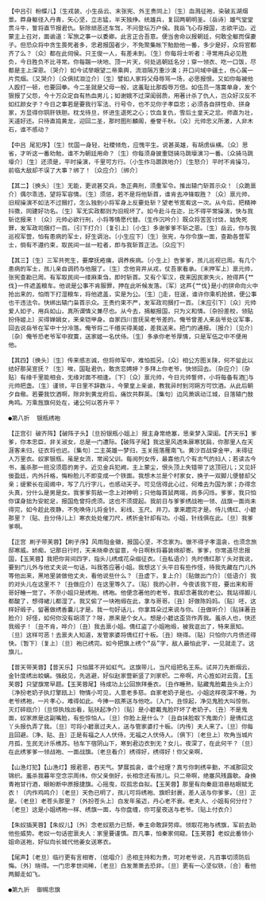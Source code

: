 <!-- { "loadSidebar": true } -->
    【中吕引 粉蝶儿】〔生戎装、小生岳云、末张宪、外王贵同上〕〔生〕血溅征袍，染破五湖烟景。莽身躯径入丹青，矢心坚，立志猛，半天独挣。统雄兵，复回两朝明圣。〔岳诗〕雄气堂堂贯斗牛，誓将直节报君仇。斩除顽恶还车驾，不问登坛万户侯。我岳飞心存报国，志欲平边。近蒙主上召对，面谕道：军旅之事一以委卿。此言正合吾意。便当舍命以报朝廷，何敢全躯而保妻子。但恐众将中贪生畏死者多，忠君报国者少，不免聚集帐下勉励他一番，多少是好，众将官都齐了么？〔众〕都在此伺侯。只王俊一人，有差未到。〔生〕你每将士听者：寻常用兵必见胜负，今日胜负不比寻常。你每踹一块地、顶一片天，何处逃朝廷名分；穿一领衣、吃一口饭，尽都是主上深恩。〔哭介〕如今试举眼望二帝乘舆，流泪隔万重沙漠；开口问域中疆土，伤心属一片荒烟。〔又哭介〕〔众俱拭泪泣介〕〔生〕譬如人家将父母辱骂一场，必思报恨。又如你每被他人殴打一顿，也要回拳。今二圣就是父母一般，这羞耻比那殴辱万倍。如伍员一落寞单身，发个狠报了父怨，今十万众定自有热血男儿；如谢娥不过深闺弱质，用著计杀了仇人，岂众好汉反不如红颜女子？今日之事若是要我行军法、行号令，也不见你子孝臣忠；必须各自拼性命、拼身家，方显得你铜肝铁胆。枕戈待旦，怀进生退死之心；饮血复仇，雪后土皇天之忿。师直为壮，天道好还。只待直捣黄龙，迎回二圣，那时图形麟阁，垂誉千秋。〔众〕元帅忠义所激，人非木石，谁不感动？

    【中吕 尾犯序】〔生〕忧国一身轻，社稷倾危，应愧平生。说甚英雄，有胡虏纵横。〔众〕思省，才听这一番劝勉，谁不为朝廷用命？〔生〕你每须身披重铠骑马跳壕演习一番。〔众骑马跳壕介〕〔生〕还须是，平时操演，千里可方行。〔小生作马踬跌地介〕〔生怒介〕平时不肯操习，前临大敌却不误了大事？绑了！〔众应介〕〔绑介〕

    【其二】〔换头〕〔生〕无能，更说甚交兵，急正典刑，须重军令。推出辕门斩首示众！〔众跪禀介〕偶尔乖违，望将军容情。〔生〕须惩，若不是将他斩首，谁肯去冲锋取胜？〔众〕禀元帅，旧规操演不如法不过捆打，怎么独到小将军身上反要处斩？望老爷宽宥这一次。从今后，把精神抖擞，同建好功名。〔生〕军无实政都则为旧规坏了。如今赴斗在迩，比不得平常操演，快与我斩讫报来！〔众〕元帅必欲行刑，小将等情愿代替。〔生作沉吟介〕既众将苦苦讨饶，姑免死罪，发军政司捆打一百。〔引下打介〕〔复引上〕〔小生〕多谢爹爹不斩之恩。〔生〕岳云，你与我巡视军营，怕有患病的军士，好生调治。〔小生应下〕〔生〕张宪，与你令旗一面，查勘各营军士，倘有不遵约束，取民间一丝一粒者，即与我斩首正法。〔众应下〕

    【其三】〔生〕三军共死生，要摩抚疮痍，调养疾病。〔小生上〕告爹爹，孩儿巡视已周。有几个患病的军士，孩儿亲自调药与他服了。〔生〕念他背井从戎，仗吾家看承。〔末押军上〕禀元帅，张宪查勘已周。有军取民间一缕麻束刍，即时斩首。又有个军汉，夜来因民家失火，抢得芦{艹伐}一件遮盖粮车。他说是公事不肯服罪，押在此听候发落。〔军〕这芦{艹伐}是小的拼命向火中抢出来的，怕雨下打湿粮车，将他遮盖，实是为公。〔生〕走，狂逞，谁许你乘机抢掳，便公事也干违法令。快绑出辕门枭首示众。王贵约束不严，发军政司捆打一百。〔末应引下〕〔众〕元帅爱人如子，用兵如山，真所谓情义兼尽也。从今去，捐躯报国，只为义和情。〔杂扮差校，领贴扮侍姬上〕买得婵娟女，来亲铠甲身。自家四川宣抚吴老爷差的。俺爷曾差人来岳爷处议军事，回去说岳爷在军中十分冷落。俺爷将二千缗买得美姬，差我送来。把门的通报。〔报介〕〔见介〕〔杂〕俺爷恐老爷军中寂寞，送家姬一名伏侍。〔生〕多承你老爷厚情，只是军伍之中不便用他。

    【其四】〔换头〕〔生〕传来感志诚，但将帅军中，难怕孤另。〔众〕相公方图关陕，何不留此以结好那吴宣抚？〔生〕唉，国耻君仇，敢贪恋娉婷？多拜上你老爷，快领回去。〔杂应介〕〔杂贴〕有缘千里能相会，无缘对面不相逢。〔下〕〔众〕禀元帅，今日元帅誓师，小将每备有酒与元帅把盏。〔生〕谨领，平日里不辞数斗，今蒙皇上亲谕，教我异时到河朔方可饮酒。从此后朝夕自儆。若要我饮酒啊，除非到黄龙府后，痛饮共群英。〔集句〕边风萧飒动江城，日落辕门鼓角鸣。万乘旌旗何处在，诸公何以答升平？

    ●第八折  银瓶绣袍

    【正宫引 破齐阵】【破阵子头】〔旦扮银瓶小姐上〕报主身常绝塞，思亲梦入深闺。【齐天乐】爹爹，你本忠臣，非关淑女，总是一门遭际。【破阵子尾】我这里风透朱扉寒犹扃，你那里人在天涯客未归，征衣将也迟。〔集句〕二主英雄一梦归，玉关摇落雁南飞。黄沙百战穿金甲，未得征人万里衣。奴家银瓶，虽是女流，常闻父训。每阅列女传，最喜他几个有志气的妇人；若读古今书，羞杀那一班没须眉的男子。近见金兵犯阙，主上蒙尘，恨头顶上失错带了这顶冠儿；又见奸佞盈廷，内外扦格，悔粉脸儿不即变成一个铁面。我想木兰是个村家女，换子一双脚儿便替却父亲；缇萦长在闺阃中，写了几行字儿，也感动天子。可见信得此心过，何难去为国为家；办得念头真，分什么是男是女。我爹爹剪敌一念上对神明；只他每首鼠两端，尚多闪烁。爹爹，我只怕你谋身拙为安蛇足，报国危曾捋虎须。这也不须提起。我前日与爹爹绣战袍一领、战旗一面尚未得完，如今趁此夜静，不免唤侍儿将金针、彩线、玉尺、并刀，拿来趱完才是。侍儿倩红、小碧那里？〔贴、丑分侍儿上〕寒衣处处催刀尺，绣折金针却有功。小姐，针线俱在此。〔旦〕我爹爹啊。

    【正宫 刷子带芙蓉】【刷子序】风雨阻金徽，报国心坚，不念家为。做不得子孝温衾，也须念旅邸寒威。娇痴，记那日行时，天未晓牵衣留意，今日啊秋将暮装绵却寄。爹爹，你常道尽忠报国，【玉芙蓉】我把你背间四字，指头儿绣成花朵缀征衣。〔丑私语介〕先时倩红那丫头对我说，要到门儿外与他丈夫说一句话，叫我答应著小姐。我想这丫头平日有些作怪，待我先藏在门儿外等他出来，黑地里装做他丈夫，看他说些什么？〔丑虚下，复上介〕〔贴做出门介〕〔低语介〕我的对头儿在这里不？〔丑做应介〕在这里等久了。〔贴〕我的心肝，今夜该我下班，要出来和哥哥好睡一觉了。不奈小姐只是绣袍、绣袍。他便念著他的老爷，我却念著我的老公。我站得脚儿都酸了，想得裙儿都湿了。我又偷了一块袍缎在此，拿与哥哥。〔丑〕好做陈妈妈。〔贴〕呸，这样好缎子，留著做绣香囊儿才是。我一句好话儿，你拿耳朵过来说与你。〔丑做听介〕〔贴抹著丑脸介〕好怪，如何你没有胡须了？呀，原来是个女人。想是小碧这歪货作弄我。羞杀人也，快还我缎子！〔丑不肯，哗介〕〔丑〕我去禀小姐。倩红盗了小姐袍缎，被我诓出了，特来禀知。〔旦〕这样可恶！去禀夫人知道，发管家婆将倩红打十板。〔丑〕晓得。〔贴〕只怕你六月债还得快。〔暂下〕〔复上〕〔旦〕袍已绣完。如今把旗上绣个“岳”字，敌人最怕此字，一见就走了。这旗儿，

    【普天带芙蓉】【普天乐】只怕展不开如虹气。这旗带儿，当尺组把名王系。试并刀先断烟云，金针度绣出蛟螭。强敌见，先逃避，好似赵家营新竖了刘家帜。二帝啊，片心旌如对云霓，【玉芙蓉】只望旗常早题。【玉芙蓉尾】待成功上公回旅拜垂衣。〔丑作睡熟，贴藏鬼脸戴丑头上介〕〔净扮老奶子执灯擎瓯上〕物情小可见，人意老多慈。自家老奶子是也。小姐这样夜深不睡，为老爷绣袍，一片孝心，难得如此。今捧一瓯茶送与他吃。〔入门，丑惊起，净见鬼脸大叫惊倒，灭灯碎瓯介〕〔旦惊执烛出看，贴扶起净介〕〔贴〕是小碧戴鬼脸吓坏了老奶子。〔丑〕不是鬼面，奴家原是这副嘴脸，有些惊怕人。〔旦〕你脸上是什么？〔丑自抹脸取下鬼面介〕是倩红这丫头报仇弄了我。〔旦〕可将小碧禀过夫人，送与管家婆打十板。〔内传〕夫人来了。〔旦〕你每且回避。〔净、贴、丑〕正是有福之人人伏侍，无福之人伏侍人。〔俱下〕〔老旦上〕吹角当城片月孤，生民无计乐樵苏。毡车下宿阴山下，寒到君边衣到无？女儿，夜深了，在此何干？〔旦〕在此绣爹爹一领战袍、一面战旗。〔老旦看介〕绣得好，绣得好！你父亲啊，

    【山渔灯犯】【山渔灯】报君恩，吞天气。梦展孤衾，谁个经理？真亏你刺绣辛勤，不减那回文锦织。羞杀我暮年空念宗周纬，你父亲倒好，长相念还有孩儿。只二帝啊，绝塞风残露欹。身换青袍甘行酒，眼盼断中原报捷旗。心摇曳，叹孤忠自拟。【玉芙蓉】那里有向秦庭泪悬枯眼赋无衣！〔内作鸡鸣介〕〔老旦〕天色已明了，孩儿可将绣袍、旗帜封裹，差人送与你爹爹。〔旦〕正是。〔老旦〕老苍头那里？〔外扮苍头上〕白发年虽迈，丹心老不衰。老夫人、小姐有何分付？〔老旦〕这是小姐绣袍一样、绣旗一面，与你盘缠，你可星夜送与老爷。〔贴上付衣介〕

    【朱奴插芙蓉】【朱奴儿】〔外〕念老奴筋力已颓，奉主命敢辞劳瘁。领取花袍与绣旗，军前去助他些威势。老奴一句话密禀夫人：家里要谨慎。百凡事，怕秦家伺窥。【玉芙蓉】老奴此番领小姐命送袍，好似向长城代他姜女送寒衣。

    【尾声】〔老旦〕临行更有言相寄，〔低唱介〕丞相主持和为贵，可对老爷说，凡百事切须防后悔。〔外〕晓得。一门忠孝世间稀，〔老旦〕白发萧萧去恐非。〔旦〕更有一心坚似铁，〔合〕看他两脚走如飞。

    ●第九折  御赐忠旗

